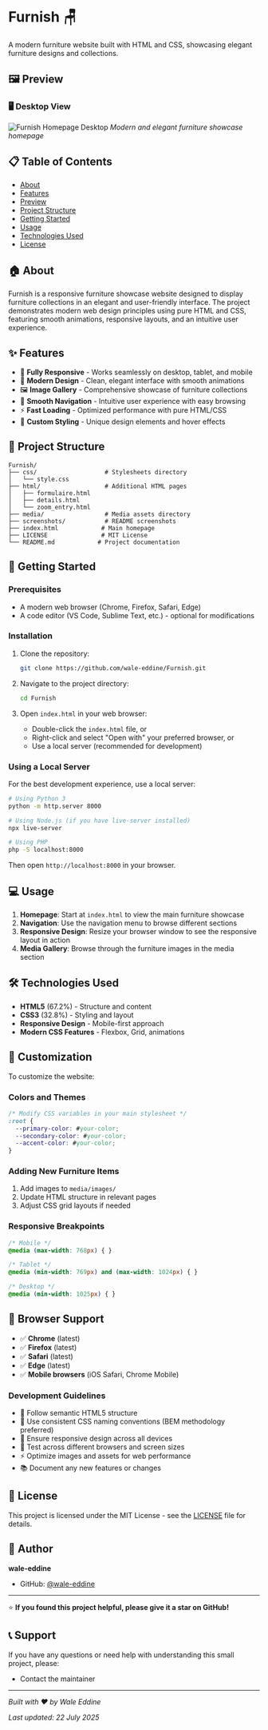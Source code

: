 # Furnish 🪑

A modern furniture website built with HTML and CSS, showcasing elegant furniture designs and collections.

## 🖼️ Preview

### 🖥️ Desktop View
![Furnish Homepage Desktop](screenshots/homepage-desktop.jpg)
*Modern and elegant furniture showcase homepage*

## 📋 Table of Contents

- [About](#-about)
- [Features](#-features)
- [Preview](#️-preview)
- [Project Structure](#-project-structure)
- [Getting Started](#-getting-started)
- [Usage](#-usage)
- [Technologies Used](#️-technologies-used)
- [License](#-license)

## 🏠 About

Furnish is a responsive furniture showcase website designed to display furniture collections in an elegant and user-friendly interface. The project demonstrates modern web design principles using pure HTML and CSS, featuring smooth animations, responsive layouts, and an intuitive user experience.

## ✨ Features

- 📱 **Fully Responsive** - Works seamlessly on desktop, tablet, and mobile
- 🎨 **Modern Design** - Clean, elegant interface with smooth animations
- 🖼️ **Image Gallery** - Comprehensive showcase of furniture collections
- 🎯 **Smooth Navigation** - Intuitive user experience with easy browsing
- ⚡ **Fast Loading** - Optimized performance with pure HTML/CSS
- 🎨 **Custom Styling** - Unique design elements and hover effects

## 📁 Project Structure

```
Furnish/
├── css/                   # Stylesheets directory
│   └── style.css     
├── html/                  # Additional HTML pages
│   ├── formulaire.html    
│   ├── details.html       
│   └── zoom_entry.html    
├── media/                 # Media assets directory
├── screenshots/           # README screenshots
├── index.html            # Main homepage
├── LICENSE               # MIT License
└── README.md            # Project documentation
```

## 🚀 Getting Started

### Prerequisites

- A modern web browser (Chrome, Firefox, Safari, Edge)
- A code editor (VS Code, Sublime Text, etc.) - optional for modifications

### Installation

1. Clone the repository:
   ```bash
   git clone https://github.com/wale-eddine/Furnish.git
   ```

2. Navigate to the project directory:
   ```bash
   cd Furnish
   ```

3. Open `index.html` in your web browser:
   - Double-click the `index.html` file, or
   - Right-click and select "Open with" your preferred browser, or
   - Use a local server (recommended for development)

### Using a Local Server

For the best development experience, use a local server:

```bash
# Using Python 3
python -m http.server 8000

# Using Node.js (if you have live-server installed)
npx live-server

# Using PHP
php -S localhost:8000
```

Then open `http://localhost:8000` in your browser.

## 💻 Usage

1. **Homepage**: Start at `index.html` to view the main furniture showcase
2. **Navigation**: Use the navigation menu to browse different sections
3. **Responsive Design**: Resize your browser window to see the responsive layout in action
4. **Media Gallery**: Browse through the furniture images in the media section

## 🛠️ Technologies Used

- **HTML5** (67.2%) - Structure and content
- **CSS3** (32.8%) - Styling and layout
- **Responsive Design** - Mobile-first approach
- **Modern CSS Features** - Flexbox, Grid, animations

## 🎨 Customization

To customize the website:

### Colors and Themes
```css
/* Modify CSS variables in your main stylesheet */
:root {
  --primary-color: #your-color;
  --secondary-color: #your-color;
  --accent-color: #your-color;
}
```

### Adding New Furniture Items
1. Add images to `media/images/`
2. Update HTML structure in relevant pages
3. Adjust CSS grid layouts if needed

### Responsive Breakpoints
```css
/* Mobile */
@media (max-width: 768px) { }

/* Tablet */
@media (min-width: 769px) and (max-width: 1024px) { }

/* Desktop */
@media (min-width: 1025px) { }
```

## 📱 Browser Support

- ✅ **Chrome** (latest)
- ✅ **Firefox** (latest)
- ✅ **Safari** (latest)
- ✅ **Edge** (latest)
- ✅ **Mobile browsers** (iOS Safari, Chrome Mobile)


### Development Guidelines

- 📝 Follow semantic HTML5 structure
- 🎨 Use consistent CSS naming conventions (BEM methodology preferred)
- 📱 Ensure responsive design across all devices
- 🧪 Test across different browsers and screen sizes
- ⚡ Optimize images and assets for web performance
- 📚 Document any new features or changes

## 📄 License

This project is licensed under the MIT License - see the [LICENSE](LICENSE) file for details.

## 👤 Author

**wale-eddine**
- GitHub: [@wale-eddine](https://github.com/wale-eddine)

---

⭐ **If you found this project helpful, please give it a star on GitHub!**

## 📞 Support

If you have any questions or need help with understanding this small project, please:
- Contact the maintainer

---

*Built with ❤️ by Wale Eddine*

*Last updated: 22 July 2025*
